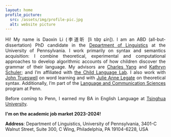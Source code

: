 ```yaml
---
layout: home
profile_picture:
  src: /assets/img/profile-pic.jpg
  alt: website picture
---
```



<p style='text-align: justify;'>
  Hi! My name is Daoxin Li (李道昕 [lì tɑ̂ʊ̯ ɕín]). I am an ABD (all-but-dissertation) PhD candidate in the <a href="https://www.ling.upenn.edu">Department of Linguistics</a> at the University of Pennsylvania. I work primarily on syntax and semantics acquisition: I combine theoretical, experimental and computational approaches to develop algorithmic accounts of how children discover the grammar of their language. My advisors are <a href="https://www.ling.upenn.edu/~ycharles/">Charles Yang</a> and <a href="https://kathrynschuler.com">Kathryn Schuler</a>; and I’m affiliated with <a href="https://www.childlanglab.com/">the Child Language Lab</a>. I also work with <a href="https://web.sas.upenn.edu/trueswell-lab/people/trueswell/">John Trueswell</a> on word learning and with <a href="https://www.ling.upenn.edu/~jlegate/">Julie Anne Legate</a> on theoretical syntax. Additionally, I’m part of the <a href="https://web.sas.upenn.edu/lcs/">Language and Communication Sciences</a> program at Penn.
</p>

<p style='text-align: justify;'>
  Before coming to Penn, I earned my BA in English Language at <a href="https://www.tsinghua.edu.cn/en/index.htm">Tsinghua University</a>.
</p>

**I'm on the academic job market 2023-2024!**

**Address**: Department of Linguistics, University of Pennsylvania, 3401-C Walnut Street, Suite 300, C Wing, Philadelphia, PA 19104-6228, USA
